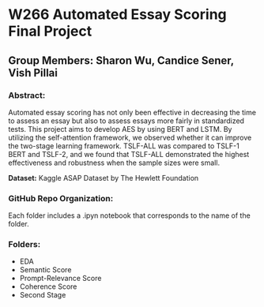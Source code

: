 # W266 Automated Essay Scoring Final Project
## Group Members: Sharon Wu, Candice Sener, Vish Pillai

### Abstract: 

Automated essay scoring has not only been effective in decreasing the time to assess an essay but also to assess essays more fairly in standardized tests. This project aims to develop AES by using BERT and LSTM. By utilizing the self-attention framework, we observed whether it can improve the two-stage learning framework. TSLF-ALL was compared to TSLF-1 BERT and TSLF-2, and we found that TSLF-ALL demonstrated the highest effectiveness and robustness when the sample sizes were small.

**Dataset:** Kaggle ASAP Dataset by The Hewlett Foundation

### GitHub Repo Organization:

Each folder includes a .ipyn notebook that corresponds to the name of the folder. 

### Folders:
* EDA 
* Semantic Score
* Prompt-Relevance Score
* Coherence Score
* Second Stage 
